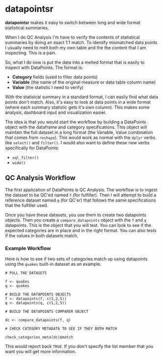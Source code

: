 # datapointsr

**datapointsr** makes it easy to switch between long and wide format statistical summaries.

When I do QC Analysis I'm have to verify the contents of statistical summaries by doing an exact 1:1 match. To identify mismatched data points I usually need to melt both my own table and the the content that I am inspecting. This is a pain.

So, what I do now is put the data into a melted format that is easily to inspect with 
DataPoints. The format is: 

  - **Category** fields (used to filter data points)
  - **Variable** (the name of the original measure or data table column name)
  - **Value** (the statistic I need to verify)

With the statisical summary in a standard format, I can easily find what data points 
don't match. Also, it's easy to look at data points in a wide format (where each summary 
statistic gets it's own column). This makes some analysis, dashboard input and visualization 
easier.

The idea is that you would start the workflow by building a DataPoints object with the 
dataframe and category specifications. This object will maintain the full dataset in a long
format (the Variable, Value combination that comes from `reshape`). This would work as normal 
with  the `dplyr` verbs like `select()` and `filter()`. I would also want to define these 
new verbs specifically for DataPoints:

- `sql_filter()` 
- `wide()`

## QC Analysis Workflow

The first application of DataPoints is QC Analysis. The workflow is to ingest the 
dataset to be QC'ed named `f` (for fulfiller). Then I will attempt to build a reference
dataset named `q` (for QC'er) that follows the same specifications that the fulfiller
used.

Once you have these datasets, you use them to create two datapoints objects. Then you 
create a `compare_datapoints` object with the `f` and `q` datapoints. This is the
object that you will test. You can look to see if the expected categories are in place
and in the right format. You can also tests if the values in both datasets match.

### Example Workflow

Here is how to see if two sets of categories match up using datapoints using the 
`quakes` built-in dataset as an example.

    # PULL THE DATASETS
    
    f <- quakes
    q <- quakes
    
    # BUILD THE DATAPOINTS OBJECTS
    f <- datapoints(f, c(1,2,5))
    q <- datapoints(q, c(1,2,5))
    
    # BUILD THE DATAPOINTS COMPARER OBJECT
    
    dc <- compare_datapoints(f, q)
    
    # CHECK CATEGORY METADATA TO SEE IF THEY BOTH MATCH
    
    check_categories_meta(dc)$match

This would report back `TRUE`. If you don't specify the list member that you want you will
get more information.
